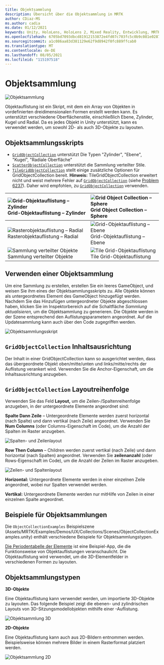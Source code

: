 ```yaml
---
title: Objektsammlung
description: Übersicht über die Objektsammlung in MRTK
author: CDiaz-MS
ms.author: cadia
ms.date: 01/12/2021
keywords: Unity, HoloLens, HoloLens 2, Mixed Reality, Entwicklung, MRTK, Objektsammlung,
ms.openlocfilehash: 6705bd7093dbcd81912153872e4fd07c703fc5c0b9c081e0287589a7c8e959ac
ms.sourcegitcommit: a1c086aa83d381129e62f9d8942f0fc889ffcab0
ms.translationtype: MT
ms.contentlocale: de-DE
ms.lasthandoff: 08/05/2021
ms.locfileid: "115197518"
---
```

# <a name="object-collection"></a>Objektsammlung

![Objektsammlung](../images/object-collection/MRTK_ObjectCollection_Main.jpg)

Objektauflistung ist ein Skript, mit dem ein Array von Objekten in vordefinierten dreidimensionalen Formen erstellt werden kann. Es unterstützt verschiedene Oberflächenstile, einschließlich Ebene, Zylinder, Kugel und Radial. Da es jedes Objekt in Unity unterstützt, kann es verwendet werden, um sowohl 2D- als auch 3D-Objekte zu layouten.

## <a name="object-collection-scripts"></a>Objektsammlungsskripts

- [`GridObjectCollection`](xref:Microsoft.MixedReality.Toolkit.Utilities.GridObjectCollection) unterstützt Die Typen "Zylinder", "Ebene", "Kugel", "Radiale Oberfläche"
- [`ScatterObjectCollection`](xref:Microsoft.MixedReality.Toolkit.Utilities.ScatterObjectCollection) unterstützt die Sammlung verteilter Stile.  
- [`TileGridObjectCollection`](xref:Microsoft.MixedReality.Toolkit.Utilities.TileGridObjectCollection) stellt einige zusätzliche Optionen für GridObjectCollection bereit. **Hinweis:** TileGridObjectCollection erweitert nicht und weist mehrere Fehler auf [`GridObjectCollection`](xref:Microsoft.MixedReality.Toolkit.Utilities.GridObjectCollection) (siehe [Problem 6237](https://github.com/microsoft/MixedRealityToolkit-Unity/issues/6237)). Daher wird empfohlen, zu [`GridObjectCollection`](xref:Microsoft.MixedReality.Toolkit.Utilities.GridObjectCollection) verwenden.

|![Grid-Objektauflistung – Zylinder](../images/object-collection/MRTK_ObjectCollectionCylinder.png) Grid-Objektauflistung – Zylinder | ![Grid Object Collection – Sphere](../images/object-collection/MRTK_ObjectCollectionSphere.png) Grid Object Collection – Sphere |
|:--- | :--- |
|![Rasterobjektauflistung – Radial](../images/object-collection/MRTK_ObjectCollectionRadial.png) Rasterobjektauflistung – Radial | ![Grid-Objektauflistung – Ebene](../images/object-collection/MRTK_ObjectCollectionPlane.png) Grid-Objektauflistung – Ebene |
|![Sammlung verteilter Objekte](../images/object-collection/MRTK_ObjectCollectionScattered.png) Sammlung verteilter Objekte | ![Tile Grid-Objektauflistung](../images/object-collection/MRTK_ObjectCollectionTileGrid.png) Tile Grid-Objektauflistung |

## <a name="how-to-use-an-object-collection"></a>Verwenden einer Objektsammlung

Um eine Sammlung zu erstellen, erstellen Sie ein leeres GameObject, und weisen Sie ihm eines der Objektsammlungsskripts zu. Alle Objekte können als untergeordnetes Element des GameObject hinzugefügt werden. Nachdem Sie das Hinzufügen untergeordneter Objekte abgeschlossen haben, klicken Sie im Inspektorbereich auf die Schaltfläche *Sammlung aktualisieren,* um die Objektsammlung zu generieren. Die Objekte werden in der Szene entsprechend den Auflistungsparametern angeordnet. Auf die Updatesammlung kann auch über den Code zugegriffen werden.

![Objektsammlungsskript](../images/object-collection/MRTK_ObjectCollectionScript.png)

## <a name="gridobjectcollection-content-alignment"></a>`GridObjectCollection` Inhaltsausrichtung

Der Inhalt in einer GridObjectCollection kann so ausgerichtet werden, dass das übergeordnete Objekt oben/mitte/unten und links/mitte/rechts der Auflistung verankert wird. Verwenden  Sie die Anchor-Eigenschaft, um die Inhaltsausrichtung anzugeben.

## <a name="gridobjectcollection-layout-order"></a>`GridObjectCollection` Layoutreihenfolge

Verwenden Sie das Feld **Layout,** um die Zeilen-/Spaltenreihenfolge anzugeben, in der untergeordnete Elemente angeordnet sind:

**Spalte Dann Zeile** – Untergeordnete Elemente werden zuerst horizontal (nach Spalte) und dann vertikal (nach Zeile) angeordnet. Verwenden Sie **Num Columns** (oder Columns-Eigenschaft im Code), um die Anzahl der Spalten im Raster anzugeben.

![Spalten- und Zeilenlayout](../images/object-collection/MRTK_ColumnThenRow.png)

**Row Then Column** – Children werden zuerst vertikal (nach Zeile) und dann horizontal (nach Spalten) angeordnet. Verwenden Sie **zeilenanzahl** (oder Rows-Eigenschaft im Code), um die Anzahl der Zeilen im Raster anzugeben.

![Zeilen- und Spaltenlayout](../images/object-collection/MRTK_RowThenColumn.png)

**Horizontal:** Untergeordnete Elemente werden in einer einzelnen Zeile angeordnet, wobei nur Spalten verwendet werden.

**Vertikal:** Untergeordnete Elemente werden nur mitHilfe von Zeilen in einer einzelnen Spalte angeordnet.

## <a name="object-collection-examples"></a>Beispiele für Objektsammlungen

Die `ObjectCollectionExamples` Beispielszene (Assets/MRTK/Examples/Demos/UX/Collections/Scenes/ObjectCollectionExamples.unity) enthält verschiedene Beispiele für Objektsammlungstypen.

[Die Periodentabelle der Elemente](https://github.com/Microsoft/MRDesignLabs_Unity_PeriodicTable) ist eine Beispiel-App, die die Funktionsweise von Objektauflistungen veranschaulicht. Die Objektauflistung wird verwendet, um die 3D-Elementfelder in verschiedenen Formen zu layouten.

## <a name="object-collection-types"></a>Objektsammlungstypen

**3D-Objekte**

Eine Objektauflistung kann verwendet werden, um importierte 3D-Objekte zu layouten. Das folgende Beispiel zeigt die ebenen- und zylindrischen Layouts von 3D-Sitzungsmodellobjekten mithilfe einer -Auflistung.

![Objektsammlung 3D](../images/object-collection/MRTK_ObjectCollection_3DObjects.jpg)

**2D-Objekte**

Eine Objektauflistung kann auch aus 2D-Bildern entnommen werden. Beispielsweise können mehrere Bilder in einem Rasterformat platziert werden.

![Objektsammlung 2D](../images/object-collection/MRTK_ObjectCollection_Layout_2DImages.jpg)
